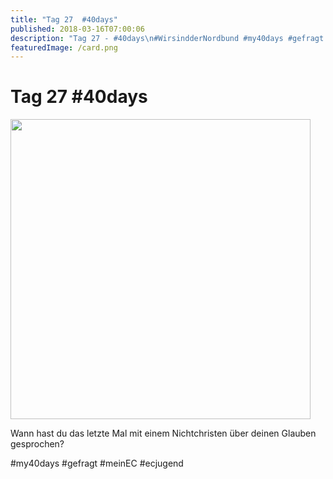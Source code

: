 ```yaml
---
title: "Tag 27  #40days"
published: 2018-03-16T07:00:06
description: "Tag 27 - #40days\n#WirsindderNordbund #my40days #gefragt #meinEC #ecjugend"
featuredImage: /card.png
---
```


# Tag 27  #40days

<p><img src="/old/40DAYS_03-16_OUT-tag-27-480x480.jpg" alt width="480" height="480"></p><p>Wann hast du das letzte Mal mit einem Nichtchristen über deinen Glauben gesprochen?</p><p>#my40days #gefragt #meinEC #ecjugend</p>